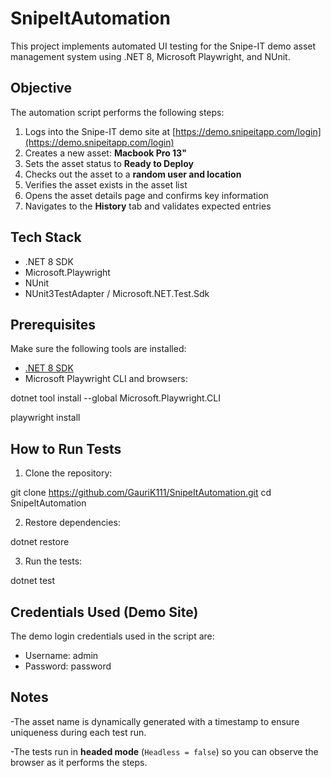 
# SnipeItAutomation

This project implements automated UI testing for the Snipe-IT demo asset management system using .NET 8, Microsoft Playwright, and NUnit. 

##  Objective

The automation script performs the following steps:

1. Logs into the Snipe-IT demo site at [https://demo.snipeitapp.com/login](https://demo.snipeitapp.com/login)
2. Creates a new asset: **Macbook Pro 13"**
3. Sets the asset status to **Ready to Deploy**
4. Checks out the asset to a **random user and location**
5. Verifies the asset exists in the asset list
6. Opens the asset details page and confirms key information
7. Navigates to the **History** tab and validates expected entries


##  Tech Stack

- .NET 8 SDK 
- Microsoft.Playwright
- NUnit
- NUnit3TestAdapter / Microsoft.NET.Test.Sdk 

## Prerequisites

Make sure the following tools are installed:

- [.NET 8 SDK](https://dotnet.microsoft.com/en-us/download/dotnet/8.0)
- Microsoft Playwright CLI and browsers:


dotnet tool install --global Microsoft.Playwright.CLI

playwright install



## How to Run Tests

1. Clone the repository:


git clone https://github.com/GauriK111/SnipeItAutomation.git
cd SnipeItAutomation


2. Restore dependencies:


dotnet restore

3. Run the tests:


dotnet test




## Credentials Used (Demo Site)

The demo login credentials used in the script are:

- Username: admin
- Password: password


##  Notes

 -The asset name is dynamically generated with a timestamp to ensure uniqueness during each test run.
 
 -The tests run in **headed mode** (`Headless = false`) so you can observe the browser as it performs the steps.

